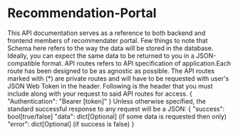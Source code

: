 # Recommendation-Portal
This API documentation serves as a reference to both backend and frontend members of recommendater portal. Few things to note that Schema here refers to the way the data will be stored in the database. Ideally, you can expect the same data to be returned to you in a JSON-compatible format. API routes refers to API specification of application.Each route has been designed to be as agnostic as possible. The API routes marked with (\*) are private routes and will have to be requested with user's JSON Web Token in the header. Following is the header that you must include along with your request to said API routes for access.
{
    "Authentication": "Bearer [token]"
}
Unless otherwise specified, the standard successful response to any request will be a JSON:
{
   "success": bool[true/false]
   "data": dict[Optional] (if some data is requested then only)
   "error": dict[Optional] (if success is false)
}
